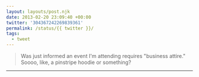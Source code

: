 ```yaml
---
layout: layouts/post.njk
date: 2013-02-20 23:09:40 +00:00
twitter: '304367242269839361'
permalink: /status/{{ twitter }}/
tags: 
  - tweet
---
```


> Was just informed an event I'm attending requires "business attire." Soooo, like, a pinstripe hoodie or something?

---
